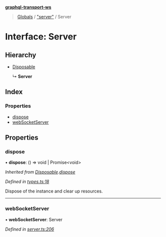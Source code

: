 **[graphql-transport-ws](../README.md)**

> [Globals](../README.md) / ["server"](../modules/_server_.md) / Server

# Interface: Server

## Hierarchy

* [Disposable](_types_.disposable.md)

  ↳ **Server**

## Index

### Properties

* [dispose](_server_.server.md#dispose)
* [webSocketServer](_server_.server.md#websocketserver)

## Properties

### dispose

•  **dispose**: () => void \| Promise\<void>

*Inherited from [Disposable](_types_.disposable.md).[dispose](_types_.disposable.md#dispose)*

*Defined in [types.ts:18](https://github.com/enisdenjo/graphql-transport-ws/blob/d8060fe/src/types.ts#L18)*

Dispose of the instance and clear up resources.

___

### webSocketServer

•  **webSocketServer**: Server

*Defined in [server.ts:206](https://github.com/enisdenjo/graphql-transport-ws/blob/d8060fe/src/server.ts#L206)*
